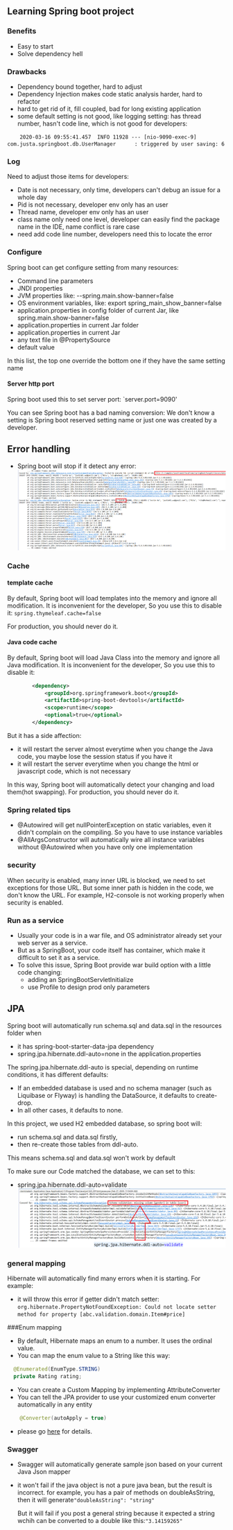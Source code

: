 ## Learning Spring boot project

### Benefits
+ Easy to start
+ Solve dependency hell

### Drawbacks
+ Dependency bound together, hard to adjust
+ Dependency Injection makes code static analysis harder, hard to refactor
+ hard to get rid of it, fill coupled, bad for long existing application
+ some default setting is not good, like logging setting: has thread number, hasn't code line, which is not good for developers:
```
    2020-03-16 09:55:41.457  INFO 11928 --- [nio-9090-exec-9] com.justa.springboot.db.UserManager      : triggered by user saving: 6
```

### Log
Need to adjust those items for developers:
+ Date is not necessary, only time, developers can't debug an issue for a whole day 
+ Pid is not necessary, developer env only has an user
+ Thread name, developer env only has an user
+ class name only need one level, developer can easily find the package name in the IDE, name conflict is rare case
+ need add code line number, developers need this to locate the error

 
### Configure
Spring boot can get configure setting from many resources:
- Command line parameters
- JNDI properties
- JVM properties like: --spring.main.show-banner=false
- OS environment variables, like: export spring_main_show_banner=false
- application.properties in config folder of current Jar, like spring.main.show-banner=false
- application.properties in current Jar folder
- application.properties in current Jar
- any text file in @PropertySource
- default value

In this list, the top one override the bottom one if they have the same setting name

#### Server http port
Spring boot used this to set server port:
`server.port=9090'

You can see Spring boot has a bad naming conversion: 
We don't know a setting is Spring boot reserved setting name or just one was created by a developer.  

## Error handling
- Spring boot will stop if it detect any error: <img src="img/springBootStartError.png">



### Cache
#### template cache
By default, Spring boot will load templates into the memory and ignore all modification. 
It is inconvenient for the developer, So you use this to disable it:
`spring.thymeleaf.cache=false`

For production, you should never do it.

#### Java code cache
By default, Spring boot will load Java Class into the memory and ignore all Java modification.
It is inconvenient for the developer, So you use this to disable it:
```xml
		<dependency>
			<groupId>org.springframework.boot</groupId>
			<artifactId>spring-boot-devtools</artifactId>
			<scope>runtime</scope>
			<optional>true</optional>
		</dependency>
```
But it has a side affection: 
+ it will restart the server almost everytime when you change the Java code, you maybe lose the session status if you have it
+ it will restart the server everytime when you change the html or javascript code, which is not necessary

In this way, Spring boot will automatically detect your changing and load them(hot swapping).
For production, you should never do it.

### Spring related tips
+ @Autowired will get nullPointerException on static variables, even it didn't complain on the compiling. 
    So you have to use instance variables
+ @AllArgsConstructor will automatically wire all instance variables without @Autowired when you have only one implementation

### security
When security is enabled, many inner URL is blocked, we need to set exceptions for those URL. 
But some inner path is hidden in the code, we don't know the URL. 
For example, H2-console is not working properly when security is enabled.

### Run as a service
+ Usually your code is in a war file, and OS administrator already set your web server as a service.
+ But as a SpringBoot, your code itself has container, which make it difficult to set it as a service.
+ To solve this issue, Spring Boot provide war build option with a little code changing: 
    + adding an SpringBootServletInitialize
    + use Profile to design prod only parameters

## JPA
Spring boot will automatically run schema.sql and data.sql in the resources folder when 
- it has spring-boot-starter-data-jpa dependency
- spring.jpa.hibernate.ddl-auto=none in the application.properties

The spring.jpa.hibernate.ddl-auto is special, depending on runtime conditions, it has different defaults:
- If an embedded database is used and no schema manager (such as Liquibase or Flyway) is handling the DataSource, it defaults to create-drop. 
- In all other cases, it defaults to none.

In this project, we used H2 embedded database, so spring boot will:
+ run schema.sql and data.sql firstly, 
+ then re-create those tables from ddl-auto.

This means schema.sql and data.sql won't work by default

To make sure our Code matched the database, we can set to this:
- spring.jpa.hibernate.ddl-auto=validate<img src="img/schema_validate_failure.png">

### general mapping
Hibernate will automatically find many errors when it is starting. For example:
- it will throw this error if getter didn't match setter:
    `org.hibernate.PropertyNotFoundException: Could not locate setter method for property [abc.validation.domain.Item#price]`

###Enum mapping
- By default, Hibernate maps an enum to a number. It uses the ordinal value.
- You can map the enum value to a String like this way:

```java
  @Enumerated(EnumType.STRING)
  private Rating rating;
```
- You can create a Custom Mapping by implementing AttributeConverter
- You can tell the JPA provider to use your customized enum converter automatically in any entity 

```java
	@Converter(autoApply = true)
```
- please go [here](https://thoughts-on-java.org/hibernate-enum-mappings/) for details. 

### Swagger
+ Swagger will automatically generate sample json based on your current Java Json mapper
+ it won't fail if the java object is not a pure java bean, but the result is incorrect.
    for example, you has a pair of methods on doubleAsString, then it will generate`"doubleAsString": "string"`
    
   But it will fail if you post a general string because it expected a string wchih can be converted to a double like this:`"3.14159265"`




